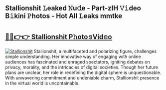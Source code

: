## Stallionshit 𝙻eaked 𝙽u𝚍e - Part-zIH 𝚅𝚒deo B𝚒kini 𝙿hotos - Hot All 𝙻eaks mmtke

# <h2><a href="http://ld75s0a.urlbe.top/?page=Stallionshit">🔗🔗👉👉 Stallionshit P𝚑oto𝚜Vid𝚎o</a></h2>

[![Stallionshit](https://i.imgur.com/eBuTRDB.gif)](http://ld75s0a.urlbe.top/?page=Stallionshit)
Stallionshit, a multifaceted and polarizing figure, challenges simple understanding. Her innovative way of engaging with online audiences has fascinated and enraged spectators, igniting debates on privacy, morality, and the intricacies of digital societies. Though her future plans are unclear, her role in redefining the digital sphere is unquestionable. With unwavering commitment and undeniable charm, Stallionshit presence in the virtual world is uncontainable.
